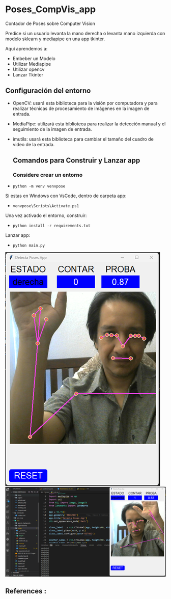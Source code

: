 # Poses_CompVis_app
Contador de Poses sobre Computer Vision

Predice si un usuario levanta la mano derecha o levanta mano izquierda con modelo sklearn y mediapipe en una app tkinter.

Aquí aprendemos a:
  - Embeber un Modelo
  - Utilizar Mediapipe
  - Utilizar opencv
  - Lanzar Tkinter
  
  ## Configuración del entorno
  
* OpenCV: usará esta biblioteca para la visión por computadora y para realizar técnicas de procesamiento de imágenes en la imagen de entrada.
* MediaPipe: utilizará esta biblioteca para realizar la detección manual y el seguimiento de la imagen de entrada.
* imutils: usará esta biblioteca para cambiar el tamaño del cuadro de video de la entrada.
  ## Comandos para Construir y Lanzar app

  ### Considere crear un entorno
* `python -m venv venvpose`

Si estas en Windows con VsCode, dentro de carpeta app:
* `venvpose\Scripts\Activate.ps1`

Una vez activado el entorno, construir:
* `python install -r requirements.txt`

Lanzar app:
*  `python main.py`

<img alt='captura pose' src='https://raw.githubusercontent.com/hcgalvan/Humai-Certifica-AI/main/test/poses/images/app.png'>

<img alt='captura pose' src='https://raw.githubusercontent.com/hcgalvan/Humai-Certifica-AI/main/test/poses/images/entorno.png'>

**References** :
  - 